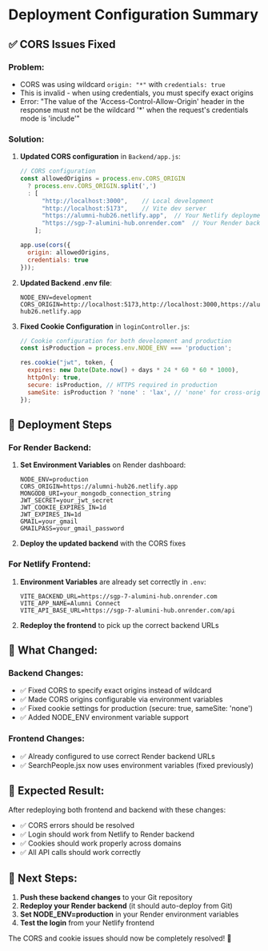 # Deployment Configuration Summary

## ✅ CORS Issues Fixed

### Problem:
- CORS was using wildcard `origin: "*"` with `credentials: true`
- This is invalid - when using credentials, you must specify exact origins
- Error: "The value of the 'Access-Control-Allow-Origin' header in the response must not be the wildcard '*' when the request's credentials mode is 'include'"

### Solution:
1. **Updated CORS configuration** in `Backend/app.js`:
   ```javascript
   // CORS configuration
   const allowedOrigins = process.env.CORS_ORIGIN 
     ? process.env.CORS_ORIGIN.split(',')
     : [
         "http://localhost:3000",    // Local development
         "http://localhost:5173",    // Vite dev server
         "https://alumni-hub26.netlify.app",  // Your Netlify deployment
         "https://sgp-7-alumini-hub.onrender.com"  // Your Render backend
       ];

   app.use(cors({
     origin: allowedOrigins,
     credentials: true
   }));
   ```

2. **Updated Backend .env file**:
   ```properties
   NODE_ENV=development
   CORS_ORIGIN=http://localhost:5173,http://localhost:3000,https://alumni-hub26.netlify.app
   ```

3. **Fixed Cookie Configuration** in `loginController.js`:
   ```javascript
   // Cookie configuration for both development and production
   const isProduction = process.env.NODE_ENV === 'production';
   
   res.cookie("jwt", token, {
     expires: new Date(Date.now() + days * 24 * 60 * 60 * 1000),
     httpOnly: true,
     secure: isProduction, // HTTPS required in production
     sameSite: isProduction ? 'none' : 'lax', // 'none' for cross-origin requests in production
   });
   ```

## 🚀 Deployment Steps

### For Render Backend:
1. **Set Environment Variables** on Render dashboard:
   ```
   NODE_ENV=production
   CORS_ORIGIN=https://alumni-hub26.netlify.app
   MONGODB_URI=your_mongodb_connection_string
   JWT_SECRET=your_jwt_secret
   JWT_COOKIE_EXPIRES_IN=1d
   JWT_EXPIRES_IN=1d
   GMAIL=your_gmail
   GMAILPASS=your_gmail_password
   ```

2. **Deploy the updated backend** with the CORS fixes

### For Netlify Frontend:
1. **Environment Variables** are already set correctly in `.env`:
   ```
   VITE_BACKEND_URL=https://sgp-7-alumini-hub.onrender.com
   VITE_APP_NAME=Alumni Connect
   VITE_API_BASE_URL=https://sgp-7-alumini-hub.onrender.com/api
   ```

2. **Redeploy the frontend** to pick up the correct backend URLs

## 🔧 What Changed:

### Backend Changes:
- ✅ Fixed CORS to specify exact origins instead of wildcard
- ✅ Made CORS origins configurable via environment variables
- ✅ Fixed cookie settings for production (secure: true, sameSite: 'none')
- ✅ Added NODE_ENV environment variable support

### Frontend Changes:
- ✅ Already configured to use correct Render backend URLs
- ✅ SearchPeople.jsx now uses environment variables (fixed previously)

## 🎯 Expected Result:
After redeploying both frontend and backend with these changes:
- ✅ CORS errors should be resolved
- ✅ Login should work from Netlify to Render backend
- ✅ Cookies should work properly across domains
- ✅ All API calls should work correctly

## 📝 Next Steps:
1. **Push these backend changes** to your Git repository
2. **Redeploy your Render backend** (it should auto-deploy from Git)
3. **Set NODE_ENV=production** in your Render environment variables
4. **Test the login** from your Netlify frontend

The CORS and cookie issues should now be completely resolved! 🚀